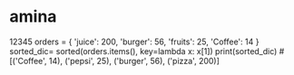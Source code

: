 # amina
12345
orders = {
 'juice': 200,
 'burger': 56,
 'fruits': 25,
    'Coffee': 14
}
sorted_dic= sorted(orders.items(), key=lambda x: x[1])
print(sorted_dic)  # [('Coffee', 14), ('pepsi', 25), ('burger', 56), ('pizza', 200)]
